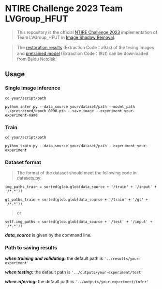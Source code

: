 # NTIRE Challenge 2023 Team LVGroup_HFUT

> This repository is the official [NTIRE Challenge 2023](https://cvlai.net/ntire/2023/) implementation of Team LVGroup_HFUT in [Image Shadow Removal](https://codalab.lisn.upsaclay.fr/competitions/10253).

> The [restoration results](https://pan.baidu.com/s/1klcUzBUyWXxZ3eHXGestUg) (Extraction Code：a9zs) of the tesing images and [pretrained model](https://pan.baidu.com/s/12hQGGC6IwQ-GhKvw7tqNUQ) (Extraction Code：l9zt) can be downloaded from Baidu Netdisk.

## Usage

### Single image inference

`cd your/script/path`

`python infer.py --data_source your/dataset/path --model_path ../pretrained/epoch_0090.pth --save_image --experiment your-experiment-name`

### Train

`cd your/script/path`

`python train.py --data_source your/dataset/path --experiment your-experiment`

### Dataset format

> The format of the dataset should meet the following code in datasets.py:

`img_paths_train = sorted(glob.glob(data_source + '/train' + '/input' + '/*.*'))`

`gt_paths_train = sorted(glob.glob(data_source + '/train' + '/gt' + '/*.*'))`

> or

`self.img_paths = sorted(glob.glob(data_source + '/test' + '/input' + '/*.*'))`

***data_source*** is given by the command line.

### Path to saving results

***when training and validating:***  the default path is `'../results/your-experiment'`

***when testing:***  the default path is `'../outputs/your-experiment/test'`

***when inferring:***  the default path is `'../outputs/your-experiment/infer'`
